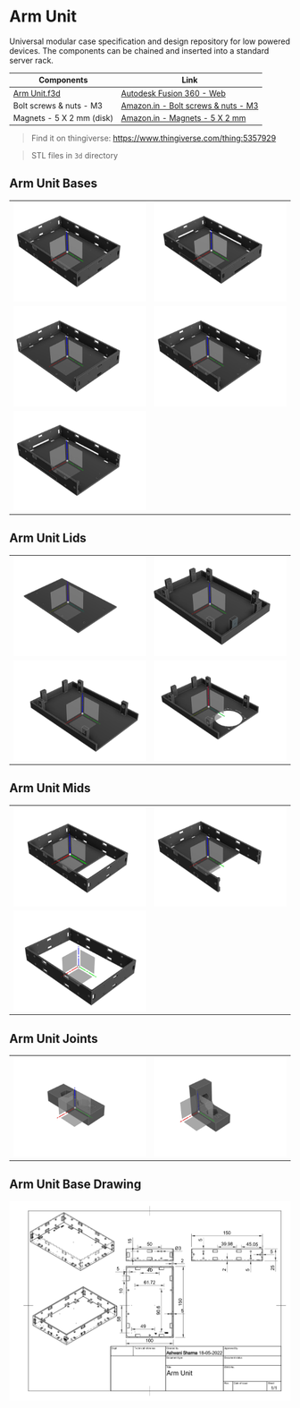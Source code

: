 # Arm Unit

Universal modular case specification and design repository for low powered devices. The components can be chained and inserted into a standard server rack.

| Components                 | Link                     |
|----------------------------|--------------------------|
| [Arm Unit.f3d](fusion360/)        | [Autodesk Fusion 360 - Web](https://a360.co/37TzJ2S)  |
| Bolt screws & nuts - M3    | [Amazon.in - Bolt screws & nuts - M3](https://amzn.eu/d/aNlrJWk)  |
| Magnets - 5 X 2 mm (disk)    | [Amazon.in - Magnets - 5 X 2 mm](https://amzn.eu/d/6y1oyuh) |

> Find it on thingiverse: https://www.thingiverse.com/thing:5357929

> STL files in `3d` directory

## Arm Unit Bases

|                  |                                           |
|----------------------------|-----------------------------------------------|
|        ![](asset/img/Base.png)     | ![](asset/img/Base%20-%20External%20Cut.png)      |
|        ![](asset/img/Base%20Extension%20-%20Length%20Cut.png)     | ![](asset/img/Base%20Extension%20-%20Width%20Cut.png) |
|        ![](asset/img/Base%20Extension%20-%20Width%20Cut%20-%20External%20Cut.png)     |                                               |

## Arm Unit Lids

|                  |                                      |
|----------------------------|--------------------------------------|
|       ![](asset/img/Lid.png)      | ![](asset/img/Lid%20Mid%20-%20Joint.png) |
|       ![](asset/img/Lid%20Mid%20-%20Joint%20-%20Width%20Cut.png)      | ![](asset/img/Lid%20Mid%20-%20Joint%20-%20Width%20Cut%20-%20Fan%20Cut.png) |

## Arm Unit Mids

|                  |                                      |
|----------------------------|--------------------------------------|
|     ![](asset/img/Mid.png)      | ![](asset/img/Mid%20-%20Width%20Cut.png) |
|     ![](asset/img/Mid%20Extension.png)      |                                      |

## Arm Unit Joints

|                  |                                      |
|----------------------------|--------------------------------------|
|       ![](asset/img/Straight.png)   |                  ![](asset/img/Angle.png)                    |

## Arm Unit Base Drawing
![](asset/img/Base%20Arm%20Unit%20Drawing.jpg)
